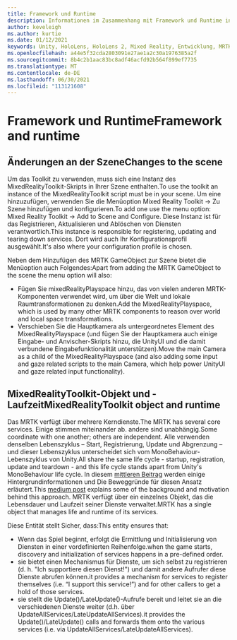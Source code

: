 ```yaml
---
title: Framework und Runtime
description: Informationen im Zusammenhang mit Framework und Runtime in MRTK.
author: keveleigh
ms.author: kurtie
ms.date: 01/12/2021
keywords: Unity, HoloLens, HoloLens 2, Mixed Reality, Entwicklung, MRTK,
ms.openlocfilehash: a44e5f32cda2803091e27ae1a2c30a1976385a2f
ms.sourcegitcommit: 8b4c2b1aac83bc8adf46acfd92b564f899ef7735
ms.translationtype: MT
ms.contentlocale: de-DE
ms.lasthandoff: 06/30/2021
ms.locfileid: "113121608"
---
```

# <a name="framework-and-runtime"></a><span data-ttu-id="4b1b3-104">Framework und Runtime</span><span class="sxs-lookup"><span data-stu-id="4b1b3-104">Framework and runtime</span></span>

## <a name="changes-to-the-scene"></a><span data-ttu-id="4b1b3-105">Änderungen an der Szene</span><span class="sxs-lookup"><span data-stu-id="4b1b3-105">Changes to the scene</span></span>

<span data-ttu-id="4b1b3-106">Um das Toolkit zu verwenden, muss sich eine Instanz des MixedRealityToolkit-Skripts in Ihrer Szene enthalten.</span><span class="sxs-lookup"><span data-stu-id="4b1b3-106">To use the toolkit an instance of the MixedRealityToolkit script must be in your scene.</span></span>
<span data-ttu-id="4b1b3-107">Um eine hinzuzufügen, verwenden Sie die Menüoption Mixed Reality Toolkit -> Zu Szene hinzufügen und konfigurieren.</span><span class="sxs-lookup"><span data-stu-id="4b1b3-107">To add one use the menu option: Mixed Reality Toolkit -> Add to Scene and Configure.</span></span> <span data-ttu-id="4b1b3-108">Diese Instanz ist für das Registrieren, Aktualisieren und Ablöschen von Diensten verantwortlich.</span><span class="sxs-lookup"><span data-stu-id="4b1b3-108">This instance is responsible for registering, updating and tearing down services.</span></span> <span data-ttu-id="4b1b3-109">Dort wird auch Ihr Konfigurationsprofil ausgewählt.</span><span class="sxs-lookup"><span data-stu-id="4b1b3-109">It's also where your configuration profile is chosen.</span></span>

<span data-ttu-id="4b1b3-110">Neben dem Hinzufügen des MRTK GameObject zur Szene bietet die Menüoption auch Folgendes:</span><span class="sxs-lookup"><span data-stu-id="4b1b3-110">Apart from adding the MRTK GameObject to the scene the menu option will also:</span></span>

- <span data-ttu-id="4b1b3-111">Fügen Sie mixedRealityPlayspace hinzu, das von vielen anderen MRTK-Komponenten verwendet wird, um über die Welt und lokale Raumtransformationen zu denken.</span><span class="sxs-lookup"><span data-stu-id="4b1b3-111">Add the MixedRealityPlayspace, which is used by many other MRTK components to reason over world and local space transformations.</span></span>
- <span data-ttu-id="4b1b3-112">Verschieben Sie die Hauptkamera als untergeordnetes Element des MixedRealityPlayspace (und fügen Sie der Hauptkamera auch einige Eingabe- und Anvischer-Skripts hinzu, die UnityUI und die damit verbundene Eingabefunktionalität unterstützen).</span><span class="sxs-lookup"><span data-stu-id="4b1b3-112">Move the main Camera as a child of the MixedRealityPlayspace (and also adding some input and gaze related scripts to the main Camera, which help power UnityUI and gaze related input functionality).</span></span>

## <a name="mixedrealitytoolkit-object-and-runtime"></a><span data-ttu-id="4b1b3-113">MixedRealityToolkit-Objekt und -Laufzeit</span><span class="sxs-lookup"><span data-stu-id="4b1b3-113">MixedRealityToolkit object and runtime</span></span>

<span data-ttu-id="4b1b3-114">Das MRTK verfügt über mehrere Kerndienste.</span><span class="sxs-lookup"><span data-stu-id="4b1b3-114">The MRTK has several core services.</span></span> <span data-ttu-id="4b1b3-115">Einige stimmen miteinander ab. andere sind unabhängig.</span><span class="sxs-lookup"><span data-stu-id="4b1b3-115">Some coordinate with one another; others are independent.</span></span>
<span data-ttu-id="4b1b3-116">Alle verwenden denselben Lebenszyklus – Start, Registrierung, Update und Abgrenzung – und dieser Lebenszyklus unterscheidet sich vom MonoBehaviour-Lebenszyklus von Unity.</span><span class="sxs-lookup"><span data-stu-id="4b1b3-116">All share the same life cycle - startup, registration, update and teardown - and this life cycle stands apart from Unity's MonoBehaviour life cycle.</span></span> <span data-ttu-id="4b1b3-117">In diesem [mittleren Beitrag](https://medium.com/@stephen_hodgson/the-mixed-reality-framework-6fdb5c11feb2) werden einige Hintergrundinformationen und Die Beweggründe für diesen Ansatz erläutert.</span><span class="sxs-lookup"><span data-stu-id="4b1b3-117">This [medium post](https://medium.com/@stephen_hodgson/the-mixed-reality-framework-6fdb5c11feb2) explains some of the background and motivation behind this approach.</span></span> <span data-ttu-id="4b1b3-118">MRTK verfügt über ein einzelnes Objekt, das die Lebensdauer und Laufzeit seiner Dienste verwaltet.</span><span class="sxs-lookup"><span data-stu-id="4b1b3-118">MRTK has a single object that manages life and runtime of its services.</span></span>

<span data-ttu-id="4b1b3-119">Diese Entität stellt Sicher, dass:</span><span class="sxs-lookup"><span data-stu-id="4b1b3-119">This entity ensures that:</span></span>

- <span data-ttu-id="4b1b3-120">Wenn das Spiel beginnt, erfolgt die Ermittlung und Initialisierung von Diensten in einer vordefinierten Reihenfolge.</span><span class="sxs-lookup"><span data-stu-id="4b1b3-120">when the game starts, discovery and initialization of services happens in a pre-defined order.</span></span>
- <span data-ttu-id="4b1b3-121">sie bietet einen Mechanismus für Dienste, um sich selbst zu registrieren (d. h. "Ich supportiere diesen Dienst!") und damit andere Aufrufer diese Dienste abrufen können.</span><span class="sxs-lookup"><span data-stu-id="4b1b3-121">it provides a mechanism for services to register themselves (i.e. “I support this service!”) and for other callers to get a hold of those services.</span></span>
- <span data-ttu-id="4b1b3-122">sie stellt die Update()/LateUpdate()-Aufrufe bereit und leitet sie an die verschiedenen Dienste weiter (d.h. über UpdateAllServices/LateUpdateAllServices).</span><span class="sxs-lookup"><span data-stu-id="4b1b3-122">it provides the Update()/LateUpdate() calls and forwards them onto the various services (i.e. via UpdateAllServices/LateUpdateAllServices).</span></span>
